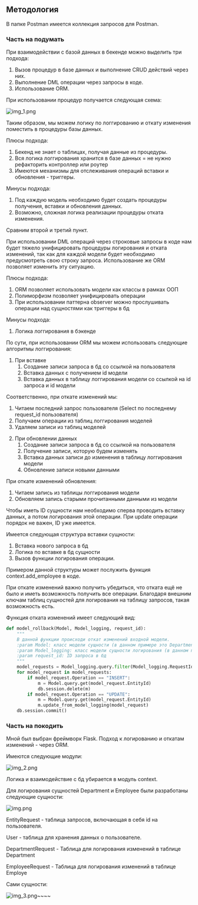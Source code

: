 ## Методология

В папке Postman имеется коллекция запросов для Postman.

### Часть на подумать

При взаимодействии с базой данных в бекенде можно выделить три подхода:
1. Вызов процедур в базе данных и выполнение CRUD действий через них.
2. Выполнение DML операции через запросы в коде.
3. Использование ORM.

При использовании процедур получается следующая схема:


![img_1.png](images/img_1.png)

Таким образом, мы можем логику по логгированию и откату изменения поместить в процедуры базы данных.

Плюсы подхода:
1. Бекенд не знает о таблицах, получая данные из процедуры.
2. Вся логика логгирования хранится в базе данных = не нужно рефакторить контроллер или роутер
3. Имеются механизмы для отслеживания операций вставки и обновления - триггеры.

Минусы подхода:
1. Под каждую модель необходимо будет создать процедуры получения, вставки и обновления данных.
2. Возможно, сложная логика реализации процедуры отката изменения.


Сравним второй и третий пункт.

При использовании DML операций через строковые запросы в коде нам будет тяжело унифицировать процедуры логирования и отката изменений, так как для каждой модели будет необходимо предусмотреть свою строку запроса.
Использование же ORM позволяет изменить эту ситуацию.

Плюсы подхода:
1. ORM позволяет использовать модели как классы в рамках ООП
2. Полиморфизм позволяет унифицировать операции
3. При использовании паттерна observer можно прослушивать операции над сущностями как триггеры в бд

Минусы подхода:
1. Логика логгирования в бэкенде

По сути, при использовании ORM мы можем использовать следующие алгоритмы логгирования:

1) При вставке
    1. Создание записи запроса в бд со ссылкой на пользователя
    2. Вставка данных с получением id модели
    3. Вставка данных в таблицу логгирования модели со ссылкой на id запроса и id модели

Соответственно, при откате изменений мы:
1. Читаем последний запрос пользователя (Select по последнему request_id пользователя)
2. Получаем операции из таблиц логгирования моделей
3. Удаляем записи из таблиц моделей

2) При обновлении данных
   1. Создание записи запроса в бд со ссылкой на пользователя 
   2. Получение записи, которую будем изменять
   3. Вставка данных записи до изменения в таблицу логгирования модели
   4. Обновление записи новыми данными
   
При откате изменений обновления:
   1. Читаем запись из таблицы логгирования модели
   2. Обновляем запись старыми прочитанными данными из модели

Чтобы иметь ID сущности нам необходимо сперва проводить вставку данных, а потом логирования этой операции. При update операции порядок не важен, ID уже имеется.

Имеется следующая структура вставки сущности:
1. Вставка нового запроса в бд
2. Логика по вставке в бд сущности
3. Вызов функции логирования операции.

Примером данной структуры может послужить функция context.add_employee в коде.

При откате изменений важно получить убедиться, что отката ещё не было и иметь возможность получить все операции. Благодаря внешним ключам таблиц сущностей для логирования на таблицу запросов, такая возможность есть.

Функция отката изменений имеет следующий вид:
```python
def model_rollback(Model, Model_logging, request_id):
    """
    В данной функции происходи откат изменений входной модели.
    :param Model: класс модели сущности (в данном примере это Department или Employee)
    :param Model_logging: класс модели сущности логирования (в данном примере это DepartmentRequest или EmployeeRequest)
    :param request_id: ID запроса в бд
    """
    model_requests = Model_logging.query.filter(Model_logging.RequestId == request_id).all()
    for model_request in model_requests:
        if model_request.Operation == "INSERT":
            m = Model.query.get(model_request.EntityId)
            db.session.delete(m)
        if model_request.Operation == "UPDATE":
            m = Model.query.get(model_request.EntityId)
            m.update_from_model_logging(model_request)
    db.session.commit()
```

### Часть на покодить
Мной был выбран фреймворк Flask. Подход к логированию и откатам изменений - через ORM.

Имеются следующие модули:

![img_2.png](images/img_2.png)

Логика и взаимодействие с бд убирается в модуль context.

Для логирования сущностей Department и Employee были разработаны следующие сущности:

![img.png](images/img.png)

EntityRequest - таблица запросов, включающая в себя id на пользователя.

User - таблица для хранения данных о пользователе.

DepartmentRequest - Таблица для логирования изменений в таблице Department 

EmployeeRequest - Таблица для логирования изменений в таблице Employe

Сами сущности:

![img_3.png](images/img_3.png)~~~~

